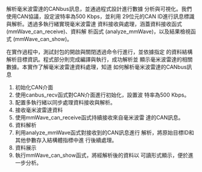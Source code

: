 解析毫米波雷達的CANbus訊息，並通過程式設計進行數據
分析與可視化。我們使用CAN協議，設定波特率為500 Kbps，並利用
29位元的CAN ID進行訊息標識與解析。透過多執行緒實現毫米波雷達
資料接收與處理，涵蓋資料接收函式 (mmWave_can_receive)、資料解
析函式 (analyze_mmWave)，以及結果檢視函式 (mmWave_can_show)。 

在實作過程中，測試封包的開啟與關閉透過命令行進行，並依據指定
的資料結構解析目標資訊。程式部分則完成編譯與執行，成功解析並
顯示毫米波雷達的相關數據。本實作了解毫米波雷達資料處理，知道
如何解析毫米波雷達的CANbus訊息

1. 初始化CAN介面 
2. 使用canbus_recv函式對CAN介面進行初始化，設置波
特率為500 Kbps。 
3. 配置多執行緒以同步處理資料接收與解析。 
4. 接收毫米波雷達資料 
5. 使用mmWave_can_receive函式持續接收來自毫米波雷
達的CAN訊息。 
6. 資料解析 
7. 利用analyze_mmWave函式對接收到的CAN訊息進行
解析，將原始目標ID和其他參數存入結構體指標中進
行後續處理。 
8. 資料展示 
9. 執行mmWave_can_show函式，將經解析後的資料以
可讀形式顯示，便於進一步分析。
